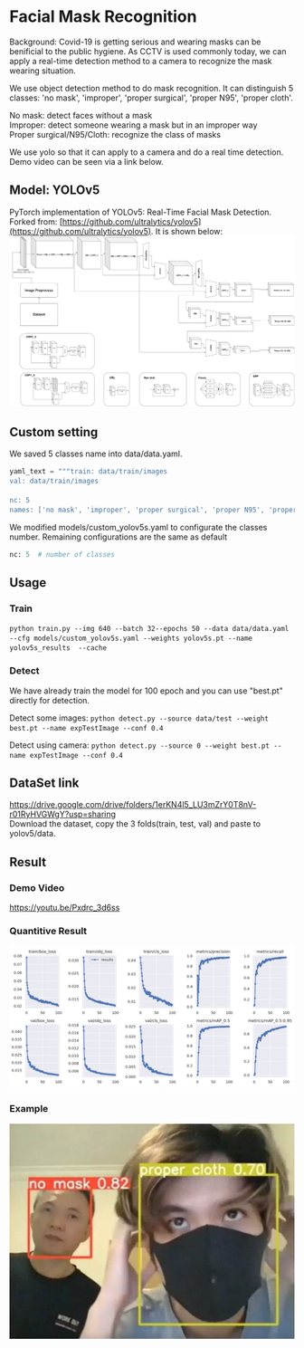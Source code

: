 # Facial Mask Recognition
Background: Covid-19 is getting serious and wearing masks can be benificial to the public hygiene. As CCTV is used commonly today, we can apply a real-time detection method to a camera to recognize the mask wearing situation.

We use object detection method to do mask recognition. It can distinguish 5 classes: 'no mask', 'improper', 'proper surgical', 'proper N95', 'proper cloth'. 

No mask: detect faces without a mask  
Improper: detect someone wearing a mask but in an improper way  
Proper surgical/N95/Cloth: recognize the class of masks  

We use yolo so that it can apply to a camera and do a real time detection. Demo video can be seen via a link below.

## Model: YOLOv5

PyTorch implementation of YOLOv5: Real-Time Facial Mask Detection. Forked from: [https://github.com/ultralytics/yolov5](https://github.com/ultralytics/yolov5). It is shown below: 
![model](/yolov5.png "model")

## Custom setting

We saved 5 classes name into data/data.yaml.

```python
yaml_text = """train: data/train/images
val: data/train/images

nc: 5
names: ['no mask', 'improper', 'proper surgical', 'proper N95', 'proper cloth']"""
```

We modified models/custom_yolov5s.yaml to configurate the classes number. Remaining configurations are the same as default

```python
nc: 5  # number of classes
```

## Usage

### Train

`python train.py --img 640 --batch 32--epochs 50 --data data/data.yaml --cfg models/custom_yolov5s.yaml --weights yolov5s.pt --name yolov5s_results  --cache`

### Detect
We have already train the model for 100 epoch and you can use "best.pt" directly for detection.

Detect some images: `python detect.py --source data/test --weight best.pt --name expTestImage --conf 0.4`

Detect using camera: `python detect.py --source 0 --weight best.pt --name expTestImage --conf 0.4`

## DataSet link
https://drive.google.com/drive/folders/1erKN4l5_LU3mZrY0T8nV-r01RyHVGWgY?usp=sharing  
Download the dataset, copy the 3 folds(train, test, val) and paste to yolov5/data.

## Result
### Demo Video
https://youtu.be/Pxdrc_3d6ss

### Quantitive Result
![result](/results.png "result")

### Example
![demo](/demo.png "demo")
